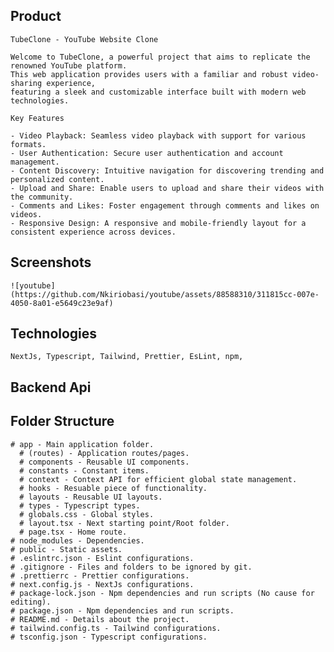 
## Product

    TubeClone - YouTube Website Clone

    Welcome to TubeClone, a powerful project that aims to replicate the renowned YouTube platform. 
    This web application provides users with a familiar and robust video-sharing experience, 
    featuring a sleek and customizable interface built with modern web technologies.

    Key Features

    - Video Playback: Seamless video playback with support for various formats.
    - User Authentication: Secure user authentication and account management.
    - Content Discovery: Intuitive navigation for discovering trending and personalized content.
    - Upload and Share: Enable users to upload and share their videos with the community.
    - Comments and Likes: Foster engagement through comments and likes on videos.
    - Responsive Design: A responsive and mobile-friendly layout for a consistent experience across devices.

## Screenshots

    ![youtube](https://github.com/Nkiriobasi/youtube/assets/88588310/311815cc-007e-4050-8a01-e5649c23e9af)

## Technologies

    NextJs, Typescript, Tailwind, Prettier, EsLint, npm,
 
## Backend Api

## Folder Structure
    # app - Main application folder.
      # (routes) - Application routes/pages.
      # components - Reusable UI components.
      # constants - Constant items.
      # context - Context API for efficient global state management.
      # hooks - Resuable piece of functionality.
      # layouts - Reusable UI layouts.
      # types - Typescript types.
      # globals.css - Global styles.
      # layout.tsx - Next starting point/Root folder.
      # page.tsx - Home route.
    # node_modules - Dependencies.
    # public - Static assets.
    # .eslintrc.json - Eslint configurations.
    # .gitignore - Files and folders to be ignored by git.
    # .prettierrc - Prettier configurations.
    # next.config.js - NextJs configurations.
    # package-lock.json - Npm dependencies and run scripts (No cause for editing).
    # package.json - Npm dependencies and run scripts.
    # README.md - Details about the project.
    # tailwind.config.ts - Tailwind configurations.
    # tsconfig.json - Typescript configurations.
